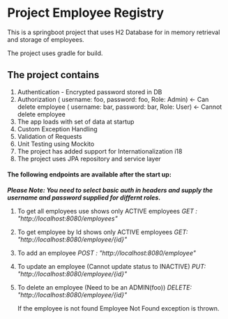 # Project Employee Registry

This is a springboot project that uses H2 Database for in memory retrieval and storage of employees.

The project uses gradle for build.

## The project contains
1) Authentication - Encrypted password stored in DB
2) Authorization 
    ( username: foo, password: foo, Role: Admin) <- Can delete employee
    ( username: bar, password: bar, Role: User) <- Cannot delete employee
3) The app loads with set of data at startup
4) Custom Exception Handling
5) Validation of Requests
6) Unit Testing using Mockito
7) The project has added support for Internationalization i18
8) The project uses JPA repository and service layer

#### The following endpoints are available after the start up:

___Please Note: You need to select basic auth in headers and supply the username and password supplied for differnt roles.___

1) To get all employees use shows only ACTIVE employees
    _GET : "http://localhost:8080/employees"_

2) To get employee by Id shows only ACTIVE employees
    _GET: "http://localhost:8080/employee/{id}"_
    
3) To add an employee
    _POST : "http://localhost:8080/employee"_

4) To update an employee (Cannot update status to INACTIVE)
    _PUT: "http://localhost:8080/employee/{id}"_

5) To delete an employee (Need to be an ADMIN(foo))
    _DELETE: "http://localhost:8080/employee/{id}"_
    
   If the employee is not found Employee Not Found exception is thrown.
